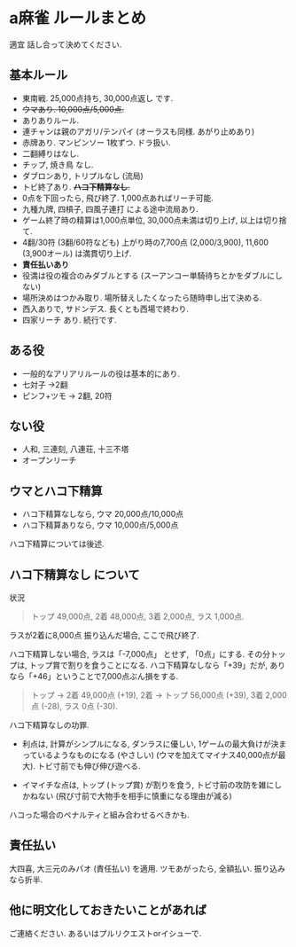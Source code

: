 # a麻雀 ルールまとめ

適宜 話し合って決めてください.


## 基本ルール

* 東南戦. 25,000点持ち, 30,000点返し です.
* ~~ウマあり. 10,000点/5,000点.~~
* ありありルール.
* 連チャンは親のアガリ/テンパイ (オーラスも同様. あがり止めあり)
* 赤牌あり. マンピンソー 1枚ずつ. ドラ扱い.
* 二翻縛りはなし.
* チップ, 焼き鳥 なし.
* ダブロンあり, トリプルなし (流局)
* トビ終了あり. ~~**ハコ下精算なし**.~~
* 0点を下回ったら, 飛び終了. 1,000点あればリーチ可能.
* 九種九牌, 四槓子, 四風子連打 による途中流局あり.
* ゲーム終了時の精算は1,000点単位, 30,000点未満は切り上げ, 以上は切り捨て.
* 4翻/30符 (3翻/60符なども) 上がり時の7,700点 (2,000/3,900), 11,600 (3,900オール) は満貫切り上げ.
* **責任払いあり**
* 役満は役の複合のみダブルとする (スーアンコー単騎待ちとかをダブルにしない)
* 場所決めはつかみ取り. 場所替えしたくなったら随時申し出て決める.
* 西入ありで, サドンデス. 長くとも西場で終わり.
* 四家リーチ あり. 続行です.


## ある役

* 一般的なアリアリルールの役は基本的にあり.
* 七対子 →2翻
* ピンフ+ツモ → 2翻, 20符


## ない役

* 人和, 三連刻, 八連荘, 十三不塔
* オープンリーチ


## ウマとハコ下精算

* ハコ下精算なしなら, ウマ 20,000点/10,000点
* ハコ下精算ありなら, ウマ 10,000点/5,000点

ハコ下精算については後述.

## ハコ下精算なし について

状況

> トップ 49,000点, 2着 48,000点, 3着 2,000点, ラス 1,000点.

ラスが2着に8,000点 振り込んだ場合, ここで飛び終了.

ハコ下精算しない場合, ラスは「-7,000点」 とせず, 「0点」にする.
その分トップは, トップ賞で割りを食うことになる. ハコ下精算なしなら「+39」だが,
ありなら「+46」ということで7,000点ぶん損をする.

> トップ → 2着 49,000点 (+19), 2着 → トップ 56,000点 (+39), 3着 2,000点 (-28), ラス 0点 (-30).

ハコ下精算なしの功罪.

* 利点は, 計算がシンプルになる, ダンラスに優しい,
  1ゲームの最大負けが決まっているようなものになる (やさしい)
  (ウマを加えてマイナス40,000点が最大). トビ寸前でも伸び伸び遊べる.

* イマイチな点は, トップ (トップ賞) が割りを食う,
  トビ寸前の攻防を雑にしかねない (飛び寸前で大物手を相手に慎重になる理由が減る)

ハコった場合のペナルティと組み合わせるべきかも.


## 責任払い

大四喜, 大三元のみパオ (責任払い) を適用.
ツモあがったら, 全額払い. 振り込みなら折半.


## 他に明文化しておきたいことがあれば

ご連絡ください. あるいはプルリクエストorイシューで.
